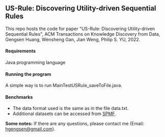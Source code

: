 ## US-Rule: Discovering Utility-driven Sequential Rules
This repo hosts the code for paper "US-Rule: Discovering Utility-driven Sequential Rules", ACM Transactions on Knowledge Discovery from Data, Gengsen Huang, Wensheng Gan, Jian Weng, Philip S. YU, 2022.


#### Requirements
Java programming language

#### Running the program
A simple way is to run MainTestUSRule_saveToFile.java.

#### Benchmarks
- The data format used is the same as in the file data.txt.
- Additional datasets can be accessed from [SPMF](http://www.philippe-fournier-viger.com/spmf/index.php?link=datasets.php).

**Some notes:**
If there are any questions, please contact me (Email: hgengsen@gmail.com).
